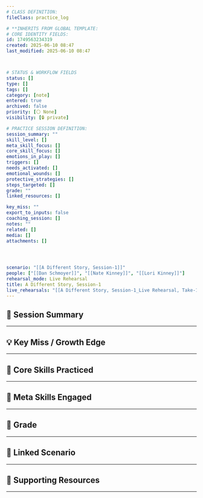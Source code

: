 ```yaml
---
# CLASS DEFINITION:
fileClass: practice_log

# **INHERITS FROM GLOBAL TEMPLATE:
# CORE IDENTITY FIELDS:
id: 1749563234319
created: 2025-06-10 08:47
last_modified: 2025-06-10 08:47



# STATUS & WORKFLOW FIELDS
status: []
type: []
tags: []
category: [note]
entered: true
archived: false
priority: [⚪ None]
visibility: [🔒 private]

# PRACTICE SESSION DEFINITION:
session_summary: ""
skill_level: []
meta_skill_focus: []
core_skill_focus: []
emotions_in_play: []
triggers: []
needs_activated: []
emotional_wounds: []
protective_strategies: []
steps_targeted: []
grade: ""
linked_resources: []

key_miss: ""
export_to_inputs: false
coaching_session: []
notes: ""
related: []
media: []
attachments: []




scenario: "[[A Different Story, Session-1]]"
people: ["[[Dan Schmoyer]]", "[[Nate Kinney]]", "[[Lori Kinney]]"]
rehearsal_mode: Live Rehearsal
title: A Different Story, Session-1
live_rehearsals: "[[A Different Story, Session-1_Live Rehearsal, Take-1]]"
---
```


## 📝 Session Summary  
---  

## 💡 Key Miss / Growth Edge  
---  

## 🧠 Core Skills Practiced  
---  

## 🧭 Meta Skills Engaged  
---  

## 🎯 Grade  
---  

## 📎 Linked Scenario  
---  

## 🔗 Supporting Resources  
---  
